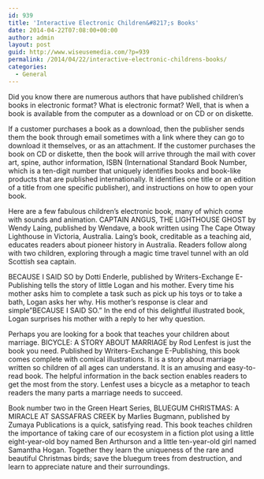 ```yaml
---
id: 939
title: 'Interactive Electronic Children&#8217;s Books'
date: 2014-04-22T07:08:00+00:00
author: admin
layout: post
guid: http://www.wiseusemedia.com/?p=939
permalink: /2014/04/22/interactive-electronic-childrens-books/
categories:
  - General
---
```

Did you know there are numerous authors that have published children&#8217;s books in electronic format? What is electronic format? Well, that is when a book is available from the computer as a download or on CD or on diskette.

If a customer purchases a book as a download, then the publisher sends them the book through email sometimes with a link where they can go to download it themselves, or as an attachment. If the customer purchases the book on CD or diskette, then the book will arrive through the mail with cover art, spine, author information, ISBN (International Standard Book Number, which is a ten-digit number that uniquely identifies books and book-like products that are published internationally. It identifies one title or an edition of a title from one specific publisher), and instructions on how to open your book.

Here are a few fabulous children&#8217;s electronic book, many of which come with sounds and animation. CAPTAIN ANGUS, THE LIGHTHOUSE GHOST by Wendy Laing, published by Wendave, a book written using The Cape Otway Lighthouse in Victoria, Australia. Laing&#8217;s book, creditable as a teaching aid, educates readers about pioneer history in Australia. Readers follow along with two children, exploring through a magic time travel tunnel with an old Scottish sea captain.

BECAUSE I SAID SO by Dotti Enderle, published by Writers-Exchange E-Publishing tells the story of little Logan and his mother. Every time his mother asks him to complete a task such as pick up his toys or to take a bath, Logan asks her why. His mother&#8217;s response is clear and simple&#8221;BECAUSE I SAID SO.&#8221; In the end of this delightful illustrated book, Logan surprises his mother with a reply to her why question.

Perhaps you are looking for a book that teaches your children about marriage. BICYCLE: A STORY ABOUT MARRIAGE by Rod Lenfest is just the book you need. Published by Writers-Exchange E-Publishing, this book comes complete with comical illustrations. It is a story about marriage written so children of all ages can understand. It is an amusing and easy-to-read book. The helpful information in the back section enables readers to get the most from the story. Lenfest uses a bicycle as a metaphor to teach readers the many parts a marriage needs to succeed.

Book number two in the Green Heart Series, BLUEGUM CHRISTMAS: A MIRACLE AT SASSAFRAS CREEK by Marlies Bugmann, published by Zumaya Publications is a quick, satisfying read. This book teaches children the importance of taking care of our ecosystem in a fiction plot using a little eight-year-old boy named Ben Arthurson and a little ten-year-old girl named Samantha Hogan. Together they learn the uniqueness of the rare and beautiful Christmas birds; save the bluegum trees from destruction, and learn to appreciate nature and their surroundings.